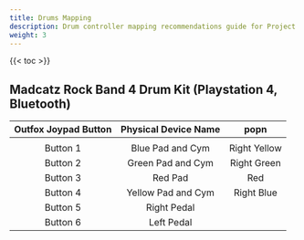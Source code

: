 ```yaml
---
title: Drums Mapping
description: Drum controller mapping recommendations guide for Project OutFox.
weight: 3
---
```


{{< toc >}}

## Madcatz Rock Band 4 Drum Kit (Playstation 4, Bluetooth)
| Outfox Joypad Button | Physical Device Name |     popn     |
|:--------------------:|:--------------------:|:------------:|
|                      |                      |              |
|       Button 1       |   Blue Pad and Cym   | Right Yellow |
|       Button 2       |   Green Pad and Cym  |  Right Green |
|       Button 3       |        Red Pad       |      Red     |
|       Button 4       |  Yellow Pad and Cym  |  Right Blue  |
|       Button 5       |      Right Pedal     |              |
|       Button 6       |      Left Pedal      |              |
